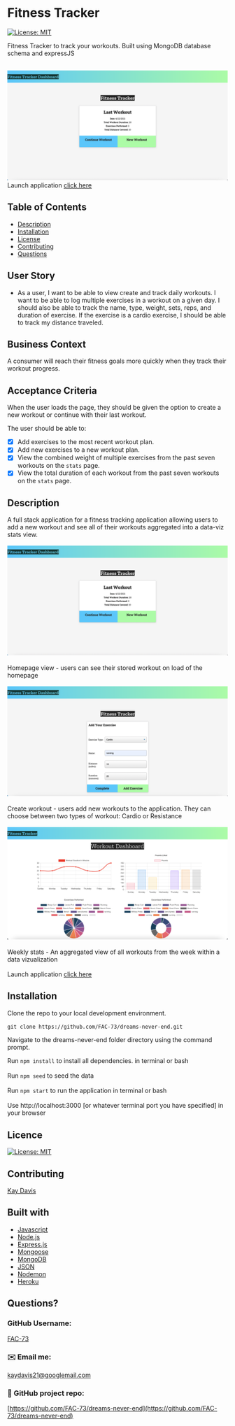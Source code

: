 # Fitness Tracker
[![License: MIT](https://img.shields.io/badge/License-MIT-yellow.svg)](https://opensource.org/licenses/MIT)

Fitness Tracker to track your workouts. Built using MongoDB database schema and expressJS
<br /><br />

![Fitness tracker site](https://github.com/FAC-73/dreams-never-end/blob/main/assets/landing-page.png?raw=true)
Launch application [click here](https://boiling-crag-43918.herokuapp.com/?id=60820e67e2042500159b95e7)
<br />

## Table of Contents
- [Description](#description)
- [Installation](#installation)
- [License](#license)
- [Contributing](#contributing)
- [Questions](#questions)

## User Story

* As a user, I want to be able to view create and track daily workouts. I want to be able to log multiple exercises in a workout on a given day. I should also be able to track the name, type, weight, sets, reps, and duration of exercise. If the exercise is a cardio exercise, I should be able to track my distance traveled.

## Business Context

A consumer will reach their fitness goals more quickly when they track their workout progress.

## Acceptance Criteria

When the user loads the page, they should be given the option to create a new workout or continue with their last workout.

The user should be able to:

- [x] Add exercises to the most recent workout plan.
- [x] Add new exercises to a new workout plan.
- [x] View the combined weight of multiple exercises from the past seven workouts on the `stats` page.
- [x] View the total duration of each workout from the past seven workouts on the `stats` page.

## Description
A full stack application for a fitness tracking application allowing users to add a new workout and see all of their workouts aggregated into a data-viz stats view. 
<br><br>
![Homepage](https://github.com/FAC-73/dreams-never-end/blob/main/assets/landing-page.png?raw=true)
<br><br>
Homepage view - users can see their stored workout on load of the homepage
<br><br>
![Create workout](https://github.com/FAC-73/dreams-never-end/blob/main/assets/add-exercise.png?raw=true)
<br><br>
Create workout - users add new workouts to the application. They can choose between two types of workout: Cardio or Resistance
<br><br>
![Weekly stats](https://github.com/FAC-73/dreams-never-end/blob/main/assets/stats.png?raw=true)
<br><br>
Weekly stats - An aggregated view of all workouts from the week within a data vizualization
<br><br>
Launch application [click here](https://boiling-crag-43918.herokuapp.com/?id=60820e67e2042500159b95e7)


## Installation
Clone the repo to your local development environment.

```md
git clone https://github.com/FAC-73/dreams-never-end.git
```
Navigate to the dreams-never-end folder directory using the command prompt.

Run `npm install` to install all dependencies. in terminal or bash
<br><br>
Run `npm seed` to seed the data
<br><br>
Run `npm start` to run the application in terminal or bash
<br><br>
Use http://localhost:3000 [or whatever terminal port you have specified] in your browser


## Licence
[![License: MIT](https://img.shields.io/badge/License-MIT-yellow.svg)](https://opensource.org/licenses/MIT)
<br />

## Contributing
[Kay Davis](https://github.com/FAC-73)
<br />

## Built with
- [Javascript](https://www.w3schools.com/jsref/default.asp)
- [Node.js](https://nodejs.org/en/)
- [Express.js](https://expressjs.com/)
- [Mongoose](https://mongoosejs.com/)
- [MongoDB](https://www.mongodb.com/)
- [JSON](https://www.json.org/json-en.html)
- [Nodemon](https://www.npmjs.com/package/nodemon)
- [Heroku](https://heroku.com/)


## Questions?

### GitHub Username:
[FAC-73](https://github.com/FAC-73)

###  ✉️ Email me:
[kaydavis21@googlemail.com](mailto:kaydavis21@googlemail.com)

### 📁 GitHub project repo:
[https://github.com/FAC-73/dreams-never-end](https://github.com/FAC-73/dreams-never-end)


